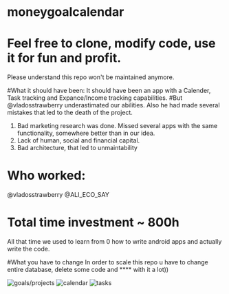 # moneygoalcalendar
# Feel free to clone, modify code, use it for fun and profit.
Please understand this repo won't be maintained anymore.

#What it should have been:
  It should have been an app with a Calender, Task tracking and Expance/Income tracking capabilities.
  #But 
  @vladosstrawberry underastimated our abilities. Also he had made several mistakes that led to the death of the project.
  1. Bad marketing research was done. Missed several apps with the same functionality, somewhere better than in our idea.
  2. Lack of human, social and financial capital.
  3. Bad architecture, that led to unmaintability
  
  
# Who worked:
  @vladosstrawberry
  @ALI_ECO_SAY
  
# Total time investment ~ 800h
  All that time we used to learn from 0 how to write android apps and actually write the code.



#What you have to change
In order to scale this repo u have to change entire database, delete some code and **** with it a lot))


![goals/projects](https://i.imgur.com/JPBHN0I.png)
![calendar](https://i.imgur.com/8MOWI9B.png)
![tasks](https://i.imgur.com/F5m14dr.png)
